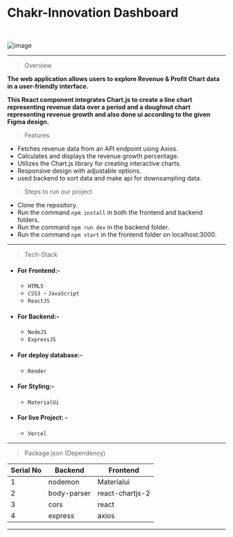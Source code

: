 # **Chakr-Innovation Dashboard**

<br>

![image](https://drive.google.com/file/d/1sJDDEoYVo7j4-PNcJg2Ls3A2OyeHuto2/view)

---

> Overview

**The web application allows users to explore Revenue & Profit Chart data in a user-friendly interface.**

**This React component integrates Chart.js to create a line chart representing revenue data over a period and a doughnut chart representing revenue growth and also done ui according to the given Figma design.**

> Features

- Fetches revenue data from an API endpoint using Axios.
- Calculates and displays the revenue growth percentage.
- Utilizes the Chart.js library for creating interactive charts.
- Responsive design with adjustable options.
- used backend to sort data and make api for downsampling data.

> Steps to run our project

- Clone the repository.
- Run the command `npm install` in both the frontend and backend folders.
- Run the command `npm run dev` in the backend folder.
- Run the command `npm start` in the frontend folder on localhost:3000.

---

> Tech-Stack

- #### For Frontend:-

  - `HTML5`
  - `CSS3`
     - `JavaScript`
  - `ReactJS`

- #### For Backend:-

  - `NodeJS`
  - `ExpressJS`

- #### For deploy database:-

  - `Render`

- #### For Styling:-

  - `MaterialUi`

- #### For live Project: -

  - `Vercel`

---

> Package.json (Dependency)

| Serial No | Backend     | Frontend        |
| --------- | ----------- | --------------- |
| 1         | nodemon     | Materialui      |
| 2         | body-parser | react-chartjs-2 |
| 3         | cors        | react           |
| 4         | express     | axios           |

---
